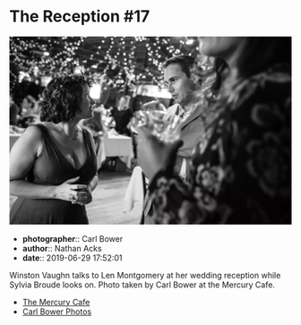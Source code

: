 # The Reception #17

![Winston Vaughn talks to Len Montgomery](assets/2019-06-29-set-3-the-reception-17.webp)

* **photographer**:: Carl Bower  
* **author**:: Nathan Acks  
* **date**:: 2019-06-29 17:52:01

Winston Vaughn talks to Len Montgomery at her wedding reception while Sylvia Broude looks on. Photo taken by Carl Bower at the Mercury Cafe.

* [The Mercury Cafe](http://mercurycafe.com)
* [Carl Bower Photos](https://carlbowerphotos.com)
